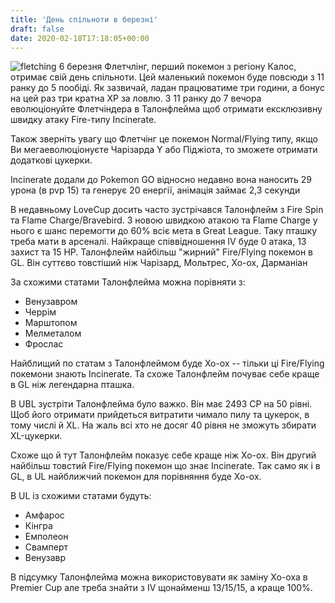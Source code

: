 ```yaml
---
title: 'День спільноти в березні'
draft: false
date: 2020-02-18T17:18:05+00:00
---
```


![fletching](/media/march-cd.jpg)
6 березня Флетчлінг, перший покемон з регіону Калос, отримає свій день спільноти. Цей маленький покемон буде повсюди з 11 ранку до 5 пообіді. Як зазвичай, ладан працюватиме три години, а бонус на цей раз три кратна XP за ловлю. З 11 ранку до 7 вечора еволюціонуйте Флетчіндера в Талонфлейма щоб отримати ексклюзивну швидку атаку Fire-типу Incinerate.

Також зверніть увагу що Флетчінг це покемон Normal/Flying типу, якщо Ви мегаеволюціонуєте Чарізарда Y або Піджіота, то зможете отримати додаткові цукерки.

Incinerate додали до Pokemon GО відносно недавно вона наносить 29 урона (в pvp 15) та генерує 20 енергії, анімація займає 2,3 секунди

В недавньому LoveCup досить часто зустрічався Талонфлейм з Fire Spin та Flame Charge/Bravebird. З новою швидкою атакою та Flame Charge у нього є шанс перемогти до 60% всіє мета в Great League.
Таку пташку треба мати в арсеналі.
Найкраще співвідношення IV буде 0 атака, 13 захист та 15 HP. Талонфлейм найбільш "жирний" Fire/Flying покемон в GL. Він суттєво товстіший ніж Чарізард, Мольтрес, Хо-ох, Дарманіан

За схожими статами Талонфлейма можна порівняти з:

* Венузавром
* Черрім
* Марштопом
* Мелметалом
* Фрослас

Найблищий по статам з Талонфлеймом буде Хо-ох -- тільки ці Fire/Flying покемони знають Incinerate. Та схоже Талонфлейм почуває себе краще в GL ніж легендарна пташка.


В UBL зустріти Талонфлейма було важко. Він має 2493 CP на 50 рівні. Щоб його отримати прийдеться витратити чимало пилу та цукерок, в тому числі й XL. На жаль всі хто не досяг 40 рівня не зможуть збирати XL-цукерки.

Схоже що й тут Талонфлейм показує себе краще ніж Хо-ох. Він другий найбільш товстий Fire/Flying покемон що знає Incinerate. Так само як і в GL, в UL найближчий покемон для порівняння буде Хо-ох.

В UL із схожими статами будуть:

* Амфарос
* Кінгра
* Емполеон
* Свамперт
* Венузавр

В підсумку Талонфлейма можна використовувати як заміну Хо-оха в Premier Cup але треба знайти з IV щонайменш 13/15/15, а краще 100%.